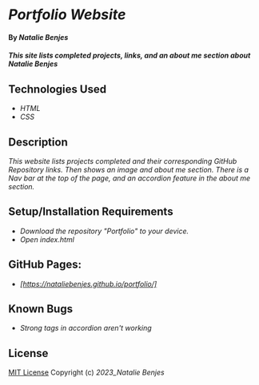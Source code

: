 # _Portfolio Website_

#### By _**Natalie Benjes**_

#### _This site lists completed projects, links, and an about me section about Natalie Benjes_

## Technologies Used

* _HTML_
* _CSS_

## Description

_This website lists projects completed and their corresponding GitHub Repository links. Then shows an image and about me section. There is a Nav bar at the top of the page, and an accordion feature in the about me section._

## Setup/Installation Requirements

* _Download the repository "Portfolio" to your device._
* _Open index.html_


## GitHub Pages:


* _[https://nataliebenjes.github.io/portfolio/]_


## Known Bugs

* _Strong tags in accordion aren't working_


## License

[MIT License](https://opensource.org/licenses/MIT)
Copyright (c) _2023_Natalie Benjes_
